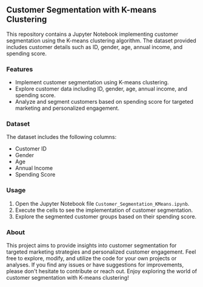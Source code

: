 ## Customer Segmentation with K-means Clustering

This repository contains a Jupyter Notebook implementing customer segmentation using the K-means clustering algorithm. The dataset provided includes customer details such as ID, gender, age, annual income, and spending score.

### Features

- Implement customer segmentation using K-means clustering.
- Explore customer data including ID, gender, age, annual income, and spending score.
- Analyze and segment customers based on spending score for targeted marketing and personalized engagement.

### Dataset

The dataset includes the following columns:

- Customer ID
- Gender
- Age
- Annual Income
- Spending Score

### Usage

1. Open the Jupyter Notebook file `Customer_Segmentation_KMeans.ipynb`.
2. Execute the cells to see the implementation of customer segmentation.
3. Explore the segmented customer groups based on their spending score.

### About

This project aims to provide insights into customer segmentation for targeted marketing strategies and personalized customer engagement. Feel free to explore, modify, and utilize the code for your own projects or analyses. If you find any issues or have suggestions for improvements, please don't hesitate to contribute or reach out. Enjoy exploring the world of customer segmentation with K-means clustering!
